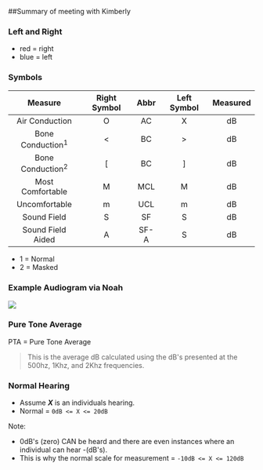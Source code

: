 ##Summary of meeting with Kimberly

### Left and Right

- red = right
- blue = left

### Symbols

Measure           | Right Symbol | Abbr | Left Symbol | Measured
:----------------:|:------------:|:----:|:-----------:|:--------:
Air Conduction    | O            |  AC  |      X      |   dB
Bone Conduction<sup>1</sup>   | <            |  BC  |      >      |   dB
Bone Conduction<sup>2</sup>   | [            |  BC  |      ]      |   dB
Most Comfortable  | M            |  MCL |      M      |   dB
Uncomfortable     | m            |  UCL |      m      |   dB
Sound Field       | S            |  SF  |      S      |   dB
Sound Field Aided | A            | SF-A |      S      |   dB

- 1 = Normal
- 2 = Masked

### Example Audiogram via Noah

![](http://f.cl.ly/items/0J1D0Z223j2I2D0c1d3q/audiogram.png)

### Pure Tone Average

PTA = Pure Tone Average

>This is the average dB calculated using the dB's presented at the 500hz, 1Khz, and 2Khz frequencies.

### Normal Hearing

- Assume  ___X___ is an individuals hearing.
- Normal = `0dB <= X <= 20dB`

Note:

- 0dB's (zero) CAN be heard and there are even instances where an individual can hear -(dB's). 
- This is why the normal scale for measurement = `-10dB <= X <= 120dB`


